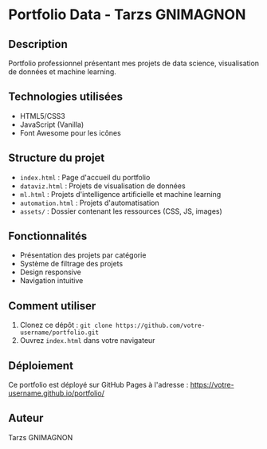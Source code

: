 # Portfolio Data - Tarzs GNIMAGNON

## Description
Portfolio professionnel présentant mes projets de data science, visualisation de données et machine learning.

## Technologies utilisées
- HTML5/CSS3
- JavaScript (Vanilla)
- Font Awesome pour les icônes

## Structure du projet
- `index.html` : Page d'accueil du portfolio
- `dataviz.html` : Projets de visualisation de données
- `ml.html` : Projets d'intelligence artificielle et machine learning
- `automation.html` : Projets d'automatisation
- `assets/` : Dossier contenant les ressources (CSS, JS, images)

## Fonctionnalités
- Présentation des projets par catégorie
- Système de filtrage des projets
- Design responsive
- Navigation intuitive

## Comment utiliser
1. Clonez ce dépôt : `git clone https://github.com/votre-username/portfolio.git`
2. Ouvrez `index.html` dans votre navigateur

## Déploiement
Ce portfolio est déployé sur GitHub Pages à l'adresse : https://votre-username.github.io/portfolio/

## Auteur
Tarzs GNIMAGNON
